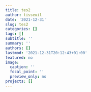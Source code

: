```yaml
---
title: tes2
author: tisseuil
date: '2021-12-31'
slug: tes2
categories: []
tags: []
subtitle: ''
summary: ''
authors: []
lastmod: '2021-12-31T20:12:43+01:00'
featured: no
image:
  caption: ''
  focal_point: ''
  preview_only: no
projects: []
---
```

